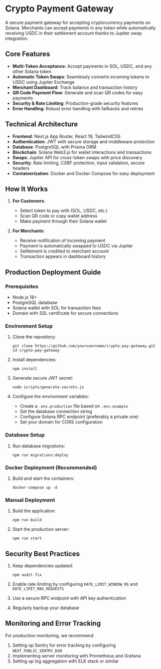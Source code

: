 # Crypto Payment Gateway

A secure payment gateway for accepting cryptocurrency payments on Solana. Merchants can accept payments in any token while automatically receiving USDC in their settlement account thanks to Jupiter swap integration.

## Core Features

- **Multi-Token Acceptance**: Accept payments in SOL, USDC, and any other Solana token
- **Automatic Token Swaps**: Seamlessly converts incoming tokens to USDC using Jupiter Exchange
- **Merchant Dashboard**: Track balance and transaction history
- **QR Code Payment Flow**: Generate and scan QR codes for easy payments
- **Security & Rate Limiting**: Production-grade security features
- **Error Handling**: Robust error handling with fallbacks and retries

## Technical Architecture

- **Frontend**: Next.js App Router, React 19, TailwindCSS
- **Authentication**: JWT with secure storage and middleware protection
- **Database**: PostgreSQL with Prisma ORM
- **Blockchain**: Solana Web3.js for wallet interactions and transactions
- **Swaps**: Jupiter API for cross-token swaps with price discovery
- **Security**: Rate limiting, CSRF protection, input validation, secure headers
- **Containerization**: Docker and Docker Compose for easy deployment

## How It Works

1. **For Customers**:
   - Select token to pay with (SOL, USDC, etc.)
   - Scan QR code or copy wallet address
   - Make payment through their Solana wallet

2. **For Merchants**:
   - Receive notification of incoming payment
   - Payment is automatically swapped to USDC via Jupiter
   - Settlement is credited to merchant account
   - Transaction appears in dashboard history

## Production Deployment Guide

### Prerequisites

- Node.js 18+
- PostgreSQL database
- Solana wallet with SOL for transaction fees
- Domain with SSL certificate for secure connections

### Environment Setup

1. Clone the repository:
   ```
   git clone https://github.com/yourusername/crypto-pay-gateway.git
   cd crypto-pay-gateway
   ```

2. Install dependencies:
   ```
   npm install
   ```

3. Generate secure JWT secret:
   ```
   node scripts/generate-secrets.js
   ```

4. Configure the environment variables:
   - Create a `.env.production` file based on `.env.example`
   - Set the database connection string
   - Configure Solana RPC endpoint (preferably a private one)
   - Set your domain for CORS configuration

### Database Setup

1. Run database migrations:
   ```
   npm run migrations:deploy
   ```

### Docker Deployment (Recommended)

1. Build and start the containers:
   ```
   docker-compose up -d
   ```

### Manual Deployment

1. Build the application:
   ```
   npm run build
   ```

2. Start the production server:
   ```
   npm run start
   ```

## Security Best Practices

1. Keep dependencies updated:
   ```
   npm audit fix
   ```

2. Enable rate limiting by configuring `RATE_LIMIT_WINDOW_MS` and `RATE_LIMIT_MAX_REQUESTS`

3. Use a secure RPC endpoint with API key authentication

4. Regularly backup your database

## Monitoring and Error Tracking

For production monitoring, we recommend:

1. Setting up Sentry for error tracking by configuring `NEXT_PUBLIC_SENTRY_DSN`
2. Implementing server monitoring with Prometheus and Grafana
3. Setting up log aggregation with ELK stack or similar
